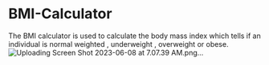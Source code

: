 # BMI-Calculator
The BMI calculator is used to calculate the body mass index which tells if an individual is normal weighted , underweight , overweight or obese.
![Uploading Screen Shot 2023-06-08 at 7.07.39 AM.png…]()
